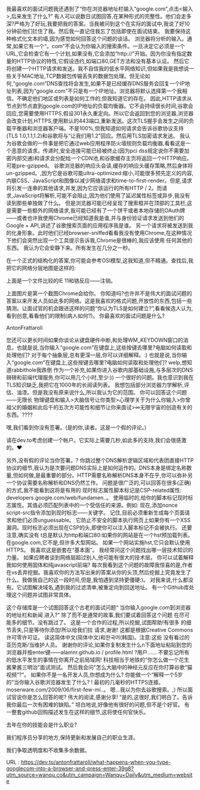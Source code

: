 我最喜欢的面试问题我还遇到了“你在浏览器地址栏输入“google.com”,点击<输入>,后来发生了什么?” 
 有人可以说数日试图回答,在某种形式的完整性。他们会走多深?严格为了好玩,我要把我的答案。当我被问到这个在实际的面试中,我说了好10分钟前他们拦住了我。然后我一直记住我忘了包括即使在面试结束。 
 我要保持这种格式化文本的墙,因为感觉如何回答这个问题的谈话。 
 浏览器将分析的输入。通常,如果它有一个“。com”不会认为你输入的搜索条件。一旦决定它必须是一个URL,它会检查它有一个计划,如果没有,它会添加“http://”开始。因为你没有指定数量的HTTP协议的特性,它假设违约,如端口80,GET方法和没有基本认证。 
 然后它将创建一个HTTP请求和发送。我不自信我的低水平网络知识,但如果我是我想说一些关于MAC地址,TCP数据包传输丢失的数据包处理。但无论如何,“google.com”DNS查找将会发生,如果不是已经缓存DNS服务会回复一个IP地址列表,因为“google.com”不只是有一个IP地址。浏览器将默认选择第一个我相信。不确定他们地区或列表是如何工作的,但我知道它的存在。 
 因此,HTTP请求从节点到节点直到google.com的IP地址的负载均衡器。它不会持续很长时间,谷歌会回应,您需要使用HTTPS,假设301永久重定向。所以它会返回到您的浏览器,浏览器会改变计划,HTTPS,使用默认的443端口,重新发送。这次TLS握手会发生之间的负载平衡器和浏览器客户端。不是100%,但我知道如何请求会告诉谷歌协议支持(TLS 1.0,1.1,1.2)和谷歌将与“让我们用1.2”回应。然后用TLS加密请求发送。 
 我认为谷歌会做的一件事是把它通过web应用程序防火墙规则负载均衡器,看看这是一个恶意的请求。传递时,安全连接可能已经被终止(因为pci dss规定说你不需要加密内部交通)和请求会分配给一个CDN池,和谷歌缓存主页将返回一个HTTP响应。可能pre-gzipped。 
 谷歌浏览器的响应头会读,缓存的响应头缓存策略,然后身体将un-gzipped。,因为它是谷歌可能ultra-optimized:缩小,可能很多预先定义的内容,内联CSS、JavaScript和图像以减少网络请求和time-to-first-render。但是,请求将引发一连串的其他请求,并发,因为它应该运行的所有HTTP / 2。而请求,JavaScript将解析,可能不会阻止,因为他们使用了延迟属性标签或异步,我没有读到那些单独做了什么。 
 但是浏览器可能已经呈现了搜索框并在顶部的工具栏,这是需要一些额外的网络请求,我可能已经有了一个饼干或者本地存储的OAuth牌——或者也许我使用Chrome已经知道我是谁,并与身份验证请求发送到他们的Google + API,讲述了谷歌搜索页面的应用程序我是谁。 
 另一个请求将被发送到我的化身形象。此时他们已经browser-sniffed看看我没有使用Chrome,在这种情况下他们会突然出现一个工具提示告诉我,Chrome是很棒的,我应该使用 
 任何其他的东西。 
 我认为它会安静下来。所有发生在几分之一秒。 
  
 在一个正式的结构化的答案,你可能会参考OSI模型,这我知道,但不精通。查找后,我把它的网络分层地图是这样的: 
  
  
 上面是一个文件比较的IE 11和铬反应——注销。 
  
 上面图片是第一个截图Chrome会给你。 
 你知道吗?也许并不是伟大的面试问题的答案以来开发人员如此多的网络。这是我喜欢的格式问题,开放性的东西,包括一些猜测。让面试官的机会跟进这样的问题“你认为TLS是如何建立?”,看看候选人认为,看到创意,看看他们的限制(病人如何?)。 
 你最喜欢的面试问题是什么? 
  
  
  
 AntonFrattaroli 
  
  
 您还可以更长时间如果你谈论从键盘硬件中断,和处理WM_KEYDOWN窗口的消息。也就是说,当你输入“google.com”在键盘上,这些按键去哪里?电脑如何读取和处理他们? 
 对于每个抽象层,总有更深一层,你可以详细解释。:) 
 也就是说,当你输入“google.com”在键盘上,这些按键去哪里?电脑如何读取和处理他们? 
 welp,想知道rabbithole我跌倒 
 作为一个补充,如果你进入谷歌内部基础设施,与多层次的DNS磅磅和前端代理服务,你可以用几个小时,至少:)) 
 一个很好的问题。我也意识到我在TLS知识缺乏,我把它在1000年的长阅读列表。 
 我想包括部分浏览器力学解析,评估、油漆。但是我没有原来说什么,所以我认为它的范围。 
 你可以回答这个问题——无限长 
 物理键盘和输入>大脑信号让你类型>心理学关于为什么你输入>你曾祖父的婚姻和此后千的五次方可能性和细节让你来面试>∞无限宇宙的创造有关的东西。???? 
  
 嘿,我们看到你没有签署。(是的你,读者。这是一个假的评论。) 
  
  
 请在dev.to考虑创建一个帐户。它实际上需要几秒,如此多的支持,我们会很感激的。❤️ 
  
 另外,没有假的评论当你签署。? 
 你跳过整个DNS解析逻辑区域和代表团直接HTTP协议的细节,我认为是次要问题DNS实际上是如何运作的。DNS本身是绑定名称数量,但如何做,是最重要的部分。HTTP需要名称解析DNS本身不在乎,你可以弥补另一个协议需要名称解析和DNS仍然工作。 
 问题是很广泛的,可以回答在很多(正确)的方式,我不能看到这将是有用的 
 现时标志属性脚本标记是CSP-related属性: 
 developers.google.com/web/fundamen..。 
 使用临时的,给你的脚本标记现时标志属性。其值必须匹配列表中的一个受信任的来源。例如: 
 现在,添加nonce script-src指令添加到现时标志——关键字。 
 记住,目前必须重新生成每个页面请求和他们必须unguessable。 
 它防止不安全的脚本执行网页上如果你有一个XSS漏洞。现时标志必须出现在CSP的头,即使你可以注入脚本标记不会被执行。 
 还要注意,确实没有 
 t总是默认为http和端口80:如果你的网站是在一个hst预加载列表。在google.com,它不是,但许多大型网站。 
 如果一个网站实施hst,它只会默认使用HTTPS。 
 我喜欢这是嵌套在“基本面”。 
 我经常问这个问题找出哪一层技术知识的力量。 
 如果应聘者谈到网络层超过别人,他可能有很大的技术层。 
 你可以试着解释我如何使用固体和纯javascript前端? 
 每次我看到这个问题的故障我惊喜的是,作者在vs丢弃挖掘。我喜欢你的方法写出来的答案从你的头顶,然后挖掘上究竟发生了什么。我做我自己的这一段时间,但是,我怕遇到坚持更僵硬:)。 
 对我来说,什么都没有。它试图解决域名,遇到我的过滤清单,被重定向到回送地址。 
 有一个Github库处理这个问题并试图非常具体。 
  
 这个存储库是一个试图回答这个古老的面试问题“ 
 当你输入google.com到浏览器的地址栏和新闻 
 进入?” 
 除了而不是通常的故事,我们要试着回答这个问题 
 在尽可能多的细节。没有跳过了。 
 这是一个合作的过程,所以挖掘,试图帮助!有很多 
 的细节丢失,只是等待你添加!所以给我们拉 
 请求,谢谢! 
 这都是根据Creative Commons许可零许可证。 
 读这简体中文(简体中文)和한국어(韩国)。注意:这些 
 没有看过的亚历克斯/当维护人员。 
 谢谢你的评论,如果你复制发生什么n下面地址粘贴到您的浏览器并按enter键——alamnr.github.io / profile.html ?用户…… 
 不要忘记所有的低水平发生的事情在你离开之前局域网! 
 科技相当于地铁的“你怎么做一个花生酱果酱三明治”面试测试。 
 然后我会问“怎么大脑中的神经元反应在你打算谷歌“猫视频”?“。 
 如果你不是一名开发人员,你想成为什么? 
 你能做一个“解释一个5岁的“当你输入谷歌浏览器发生了什么? ! 
 最初的几毫秒的HTTPS连接。moserware.com/2009/06/first-few-mi..。 
 嗯…我以为你去谷歌搜索。,) 
 所以面试官说你是怎么回答的呢? 
 伟大的阅读,感谢分享! 
 “是的,这很好,我们明白了。告诉我你最后一次有困难的缺陷。” 
 坦白地说,好像他有很好的问题,但不是个好官。 
 有一整套github回购描述发生在这样的细节,这将使任何官快乐。 
  
  
 去年在你的技能会是什么职业? 
  
  
  
 我们程序员分享的地方,保持更新和发展自己的职业生涯。 
  
  
 我们争取透明度和不收集多余数据。 
  
  
   
  URL : https://dev.to/antonfrattaroli/what-happens-when-you-type-googlecom-into-a-browser-and-press-enter-39g8?utm_source=wanqu.co&utm_campaign=Wanqu+Daily&utm_medium=website